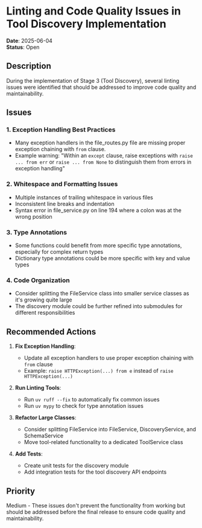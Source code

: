 # Linting and Code Quality Issues in Tool Discovery Implementation

**Date**: 2025-06-04  
**Status**: Open

## Description

During the implementation of Stage 3 (Tool Discovery), several linting issues were identified that should be addressed to improve code quality and maintainability.

## Issues

### 1. Exception Handling Best Practices

- Many exception handlers in the file_routes.py file are missing proper exception chaining with `from` clause.
- Example warning: "Within an `except` clause, raise exceptions with `raise ... from err` or `raise ... from None` to distinguish them from errors in exception handling"

### 2. Whitespace and Formatting Issues

- Multiple instances of trailing whitespace in various files
- Inconsistent line breaks and indentation
- Syntax error in file_service.py on line 194 where a colon was at the wrong position

### 3. Type Annotations

- Some functions could benefit from more specific type annotations, especially for complex return types
- Dictionary type annotations could be more specific with key and value types

### 4. Code Organization

- Consider splitting the FileService class into smaller service classes as it's growing quite large
- The discovery module could be further refined into submodules for different responsibilities

## Recommended Actions

1. **Fix Exception Handling**:
   - Update all exception handlers to use proper exception chaining with `from` clause
   - Example: `raise HTTPException(...) from e` instead of `raise HTTPException(...)`

2. **Run Linting Tools**:
   - Run `uv ruff --fix` to automatically fix common issues
   - Run `uv mypy` to check for type annotation issues

3. **Refactor Large Classes**:
   - Consider splitting FileService into FileService, DiscoveryService, and SchemaService
   - Move tool-related functionality to a dedicated ToolService class

4. **Add Tests**:
   - Create unit tests for the discovery module
   - Add integration tests for the tool discovery API endpoints

## Priority

Medium - These issues don't prevent the functionality from working but should be addressed before the final release to ensure code quality and maintainability.
